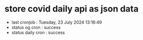 # store covid daily api as json data

- last cronjob : Tuesday, 23 July 2024 13:16:49
- status og cron : success
- status daily cron : success
      
      